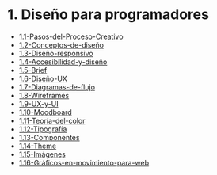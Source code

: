 # 1. Diseño para programadores


[comment]:STARTING_GENERATED_TOC

* [1.1-Pasos-del-Proceso-Creativo](<./content/1.1-Pasos-del-Proceso-Creativo.md>)
* [1.2-Conceptos-de-diseño](<./content/1.2-Conceptos-de-diseño.md>)
* [1.3-Diseño-responsivo](<./content/1.3-Diseño-responsivo.md>)
* [1.4-Accesibilidad-y-diseño](<./content/1.4-Accesibilidad-y-diseño.md>)
* [1.5-Brief](<./content/1.5-Brief.md>)
* [1.6-Diseño-UX](<./content/1.6-Diseño-UX.md>)
* [1.7-Diagramas-de-flujo](<./content/1.7-Diagramas-de-flujo.md>)
* [1.8-Wireframes](<./content/1.8-Wireframes.md>)
* [1.9-UX-y-UI](<./content/1.9-UX-y-UI.md>)
* [1.10-Moodboard](<./content/1.10-Moodboard.md>)
* [1.11-Teoría-del-color](<./content/1.11-Teoría-del-color.md>)
* [1.12-Tipografía](<./content/1.12-Tipografía.md>)
* [1.13-Componentes](<./content/1.13-Componentes.md>)
* [1.14-Theme](<./content/1.14-Theme.md>)
* [1.15-Imágenes](<./content/1.15-Imágenes.md>)
* [1.16-Gráficos-en-movimiento-para-web](<./content/1.16-Gráficos-en-movimiento-para-web.md>)

[comment]:ENDING_GENERATED_TOC
